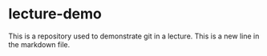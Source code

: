 # lecture-demo
This is a repository used to demonstrate git in a lecture.
This is a new line in the markdown file.